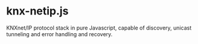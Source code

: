 # knx-netip.js
KNXnet/IP protocol stack in pure Javascript, capable of discovery, unicast tunneling and error handling and recovery.
